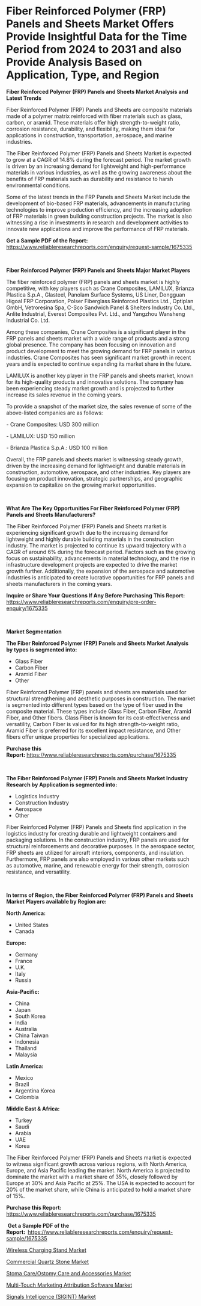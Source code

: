 <p><h1>Fiber Reinforced Polymer (FRP) Panels and Sheets Market Offers Provide Insightful Data for the Time Period from 2024 to 2031 and also Provide Analysis Based on Application, Type, and Region</h1></p><p><strong>Fiber Reinforced Polymer (FRP) Panels and Sheets Market Analysis and Latest Trends</strong></p>
<p><p>Fiber Reinforced Polymer (FRP) Panels and Sheets are composite materials made of a polymer matrix reinforced with fiber materials such as glass, carbon, or aramid. These materials offer high strength-to-weight ratio, corrosion resistance, durability, and flexibility, making them ideal for applications in construction, transportation, aerospace, and marine industries.</p><p>The Fiber Reinforced Polymer (FRP) Panels and Sheets Market is expected to grow at a CAGR of 14.8% during the forecast period. The market growth is driven by an increasing demand for lightweight and high-performance materials in various industries, as well as the growing awareness about the benefits of FRP materials such as durability and resistance to harsh environmental conditions.</p><p>Some of the latest trends in the FRP Panels and Sheets Market include the development of bio-based FRP materials, advancements in manufacturing technologies to improve production efficiency, and the increasing adoption of FRP materials in green building construction projects. The market is also witnessing a rise in investments in research and development activities to innovate new applications and improve the performance of FRP materials.</p></p>
<p><strong>Get a Sample PDF of the Report:&nbsp;</strong> <a href="https://www.reliableresearchreports.com/enquiry/request-sample/1675335">https://www.reliableresearchreports.com/enquiry/request-sample/1675335</a></p>
<p>&nbsp;</p>
<p><strong>Fiber Reinforced Polymer (FRP) Panels and Sheets Major Market Players</strong></p>
<p><p>The fiber reinforced polymer (FRP) panels and sheets market is highly competitive, with key players such as Crane Composites, LAMILUX, Brianza Plastica S.p.A., Glasteel, Panolam Surface Systems, US Liner, Dongguan Higoal FRP Corporation, Polser Fiberglass Reinforced Plastics Ltd., Optiplan GmbH, Vetroresina Spa, C-Sco Sandwich Panel & Shelters Industry Co. Ltd., Anlite Industrial, Everest Composites Pvt. Ltd., and Yangzhou Wansheng Industrial Co. Ltd.</p><p>Among these companies, Crane Composites is a significant player in the FRP panels and sheets market with a wide range of products and a strong global presence. The company has been focusing on innovation and product development to meet the growing demand for FRP panels in various industries. Crane Composites has seen significant market growth in recent years and is expected to continue expanding its market share in the future.</p><p>LAMILUX is another key player in the FRP panels and sheets market, known for its high-quality products and innovative solutions. The company has been experiencing steady market growth and is projected to further increase its sales revenue in the coming years.</p><p>To provide a snapshot of the market size, the sales revenue of some of the above-listed companies are as follows:</p><p>- Crane Composites: USD 300 million</p><p>- LAMILUX: USD 150 million</p><p>- Brianza Plastica S.p.A.: USD 100 million</p><p>Overall, the FRP panels and sheets market is witnessing steady growth, driven by the increasing demand for lightweight and durable materials in construction, automotive, aerospace, and other industries. Key players are focusing on product innovation, strategic partnerships, and geographic expansion to capitalize on the growing market opportunities.</p></p>
<p>&nbsp;</p>
<p><strong>What Are The Key Opportunities For Fiber Reinforced Polymer (FRP) Panels and Sheets Manufacturers?</strong></p>
<p><p>The Fiber Reinforced Polymer (FRP) Panels and Sheets market is experiencing significant growth due to the increasing demand for lightweight and highly durable building materials in the construction industry. The market is projected to continue its upward trajectory with a CAGR of around 6% during the forecast period. Factors such as the growing focus on sustainability, advancements in material technology, and the rise in infrastructure development projects are expected to drive the market growth further. Additionally, the expansion of the aerospace and automotive industries is anticipated to create lucrative opportunities for FRP panels and sheets manufacturers in the coming years.</p></p>
<p><strong>Inquire or Share Your Questions If Any Before Purchasing This Report:</strong> <a href="https://www.reliableresearchreports.com/enquiry/pre-order-enquiry/1675335">https://www.reliableresearchreports.com/enquiry/pre-order-enquiry/1675335</a></p>
<p>&nbsp;</p>
<p><strong>Market Segmentation</strong></p>
<p><strong>The Fiber Reinforced Polymer (FRP) Panels and Sheets Market Analysis by types is segmented into:</strong></p>
<p><ul><li>Glass Fiber</li><li>Carbon Fiber</li><li>Aramid Fiber</li><li>Other</li></ul></p>
<p><p>Fiber Reinforced Polymer (FRP) panels and sheets are materials used for structural strengthening and aesthetic purposes in construction. The market is segmented into different types based on the type of fiber used in the composite material. These types include Glass Fiber, Carbon Fiber, Aramid Fiber, and Other fibers. Glass Fiber is known for its cost-effectiveness and versatility, Carbon Fiber is valued for its high strength-to-weight ratio, Aramid Fiber is preferred for its excellent impact resistance, and Other fibers offer unique properties for specialized applications.</p></p>
<p><strong>Purchase this Report:&nbsp;</strong><a href="https://www.reliableresearchreports.com/purchase/1675335">https://www.reliableresearchreports.com/purchase/1675335</a></p>
<p>&nbsp;</p>
<p><strong>The Fiber Reinforced Polymer (FRP) Panels and Sheets Market Industry Research by Application is segmented into:</strong></p>
<p><ul><li>Logistics Industry</li><li>Construction Industry</li><li>Aerospace</li><li>Other</li></ul></p>
<p><p>Fiber Reinforced Polymer (FRP) Panels and Sheets find application in the logistics industry for creating durable and lightweight containers and packaging solutions. In the construction industry, FRP panels are used for structural reinforcements and decorative purposes. In the aerospace sector, FRP sheets are utilized for aircraft interiors, components, and insulation. Furthermore, FRP panels are also employed in various other markets such as automotive, marine, and renewable energy for their strength, corrosion resistance, and versatility.</p></p>
<p>&nbsp;</p>
<p><strong>In terms of Region, the Fiber Reinforced Polymer (FRP) Panels and Sheets Market Players available by Region are:</strong></p>
<p>
    <p> <strong> North America: </strong>
        <ul>
            <li>United States</li>
            <li>Canada</li>
        </ul>
        </p> 
    <p> <strong> Europe: </strong>
        <ul>
            <li>Germany</li>
            <li>France</li>
            <li>U.K.</li>
            <li>Italy</li>
            <li>Russia</li>
        </ul>
        </p> 
    <p> <strong> Asia-Pacific: </strong>
        <ul>
            <li>China</li>
            <li>Japan</li>
            <li>South Korea</li>
            <li>India</li>
            <li>Australia</li>
            <li>China Taiwan</li>
            <li>Indonesia</li>
            <li>Thailand</li>
            <li>Malaysia</li>
        </ul>
        </p> 
    <p> <strong> Latin America: </strong>
        <ul>
            <li>Mexico</li>
            <li>Brazil</li>
            <li>Argentina Korea</li>
            <li>Colombia</li>
        </ul>
        </p> 
    <p> <strong> Middle East & Africa: </strong>
        <ul>
            <li>Turkey</li>
            <li>Saudi</li>
            <li>Arabia</li>
            <li>UAE</li>
            <li>Korea</li>
        </ul>
    </p>
    </p>
<p><p>The Fiber Reinforced Polymer (FRP) Panels and Sheets market is expected to witness significant growth across various regions, with North America, Europe, and Asia Pacific leading the market. North America is projected to dominate the market with a market share of 35%, closely followed by Europe at 30% and Asia Pacific at 25%. The USA is expected to account for 20% of the market share, while China is anticipated to hold a market share of 15%.</p></p>
<p><strong>Purchase this Report: </strong><a href="https://www.reliableresearchreports.com/purchase/1675335">https://www.reliableresearchreports.com/purchase/1675335</a></p>
<p>&nbsp;<strong>Get a Sample PDF of the Report:&nbsp;&nbsp;</strong><a href="https://www.reliableresearchreports.com/enquiry/request-sample/1675335">https://www.reliableresearchreports.com/enquiry/request-sample/1675335</a></p>
<p><strong></strong></p>
<p><p><a href="https://issuu.com/reportprime-2/docs/wireless-charging-stand-market-size-2030.pptx">Wireless Charging Stand Market</a></p><p><a href="https://github.com/bmorecock/Market-Research-Report-List-2/blob/main/commercial-quartz-stone-market.md">Commercial Quartz Stone Market</a></p><p><a href="https://issuu.com/reportprime-2/docs/stoma-careostomy-care-and-accessories-market-size-">Stoma Care/Ostomy Care and Accessories Market</a></p><p><a href="https://medium.com/@itzelheller546/multi-touch-marketing-attribution-software-market-share-evolution-and-market-growth-trends-2024-3c59498207dd">Multi-Touch Marketing Attribution Software Market</a></p><p><a href="https://medium.com/@itzelheller546/signals-intelligence-sigint-market-comprehensive-assessment-by-type-application-and-geography-ffe83f009091">Signals Intelligence (SIGINT) Market</a></p></p>